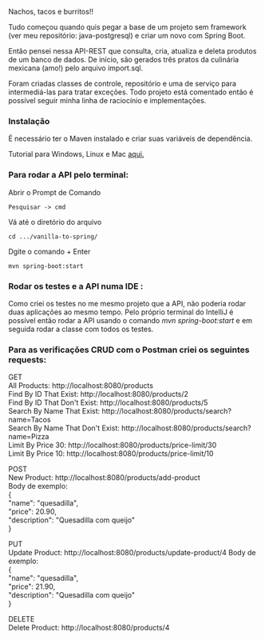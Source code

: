 Nachos, tacos e burritos!!

Tudo começou quando quis pegar a base de um projeto sem framework (ver meu repositório: java-postgresql) e criar um novo com Spring Boot. 

Então pensei nessa API-REST que consulta, cria, atualiza e deleta produtos de um banco de dados. De início, são gerados três pratos da culinária mexicana (amo!) pelo arquivo import.sql.

Foram criadas classes de controle, repositório e uma de serviço para intermediá-las para tratar exceções. Todo projeto está comentado então é possível seguir minha linha de raciocínio e implementações.

### Instalação

É necessário ter o Maven instalado e criar suas variáveis de dependência.

Tutorial para Windows, Linux e Mac [aqui.](https://www.baeldung.com/install-maven-on-windows-linux-mac)

### Para rodar a API pelo terminal:

Abrir o Prompt de Comando

	Pesquisar -> cmd
	
Vá até o diretório do arquivo 

	cd .../vanilla-to-spring/
	
Dgite o comando + Enter

	mvn spring-boot:start

### Rodar os testes e a API numa IDE :

Como criei os testes no me mesmo projeto que a API, não poderia rodar duas aplicações ao mesmo tempo. Pelo próprio terminal do IntelliJ é possível então rodar a API usando o comando *mvn spring-boot:start* e em seguida rodar a classe com todos os testes.

### Para as verificações CRUD com o Postman criei os seguintes requests:

GET <br>
All Products: http://localhost:8080/products <br>
Find By ID That Exist: http://localhost:8080/products/2 <br>
Find By ID That Don't Exist: http://localhost:8080/products/5 <br>
Search By Name That Exist: http://localhost:8080/products/search?name=Tacos <br>
Search By Name That Don't Exist: http://localhost:8080/products/search?name=Pizza <br>
Limit By Price 30: http://localhost:8080/products/price-limit/30 <br>
Limit By Price 10: http://localhost:8080/products/price-limit/10 <br>


POST <br>
New Product: http://localhost:8080/products/add-product  <br>
Body de exemplo: <br>
{ <br>
  "name": "quesadilla", <br>
  "price": 20.90, <br>
  "description": "Quesadilla com queijo" <br>
} <br>


PUT <br>
Update Product: http://localhost:8080/products/update-product/4
Body de exemplo: <br>
{ <br>
  "name": "quesadilla", <br>
  "price": 21.90, <br>
  "description": "Quesadilla com queijo" <br>
} <br>


DELETE <br>
Delete Product: http://localhost:8080/products/4
